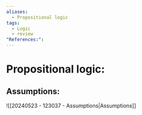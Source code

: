```yaml
---
aliases:
  - Propositional logic
tags:
  - Logic
  - review
"References:":
---
```

# Propositional logic: 

## Assumptions: 
![[20240523 - 123037 - Assumptions|Assumptions]]